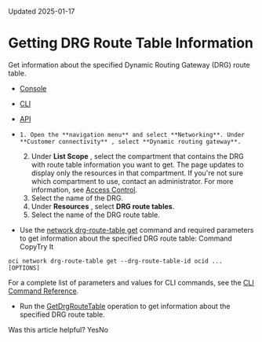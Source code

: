Updated 2025-01-17
# Getting DRG Route Table Information
Get information about the specified Dynamic Routing Gateway (DRG) route table.
  * [Console](https://docs.oracle.com/en-us/iaas/Content/Network/Tasks/drg-rt-get.htm)
  * [CLI](https://docs.oracle.com/en-us/iaas/Content/Network/Tasks/drg-rt-get.htm)
  * [API](https://docs.oracle.com/en-us/iaas/Content/Network/Tasks/drg-rt-get.htm)


  *     1. Open the **navigation menu** and select **Networking**. Under **Customer connectivity** , select **Dynamic routing gateway**.
    2. Under **List Scope** , select the compartment that contains the DRG with route table information you want to get.
The page updates to display only the resources in that compartment. If you're not sure which compartment to use, contact an administrator. For more information, see [Access Control](https://docs.oracle.com/en-us/iaas/Content/Network/Concepts/accesscontrol.htm#Access_Control).
    3. Select the name of the DRG.
    4. Under **Resources** , select **DRG route tables**. 
    5. Select the name of the DRG route table. 
  * Use the [network drg-route-table get](https://docs.oracle.com/iaas/tools/oci-cli/latest/oci_cli_docs/cmdref/network/drg-route-table/get.html) command and required parameters to get information about the specified DRG route table:
Command
CopyTry It
```
oci network drg-route-table get --drg-route-table-id ocid ... [OPTIONS]
```

For a complete list of parameters and values for CLI commands, see the [CLI Command Reference](https://docs.oracle.com/iaas/tools/oci-cli/latest).
  * Run the [GetDrgRouteTable](https://docs.oracle.com/iaas/api/#/en/iaas/latest/DrgRouteTable/GetDrgRouteTable) operation to get information about the specified DRG route table.


Was this article helpful?
YesNo

